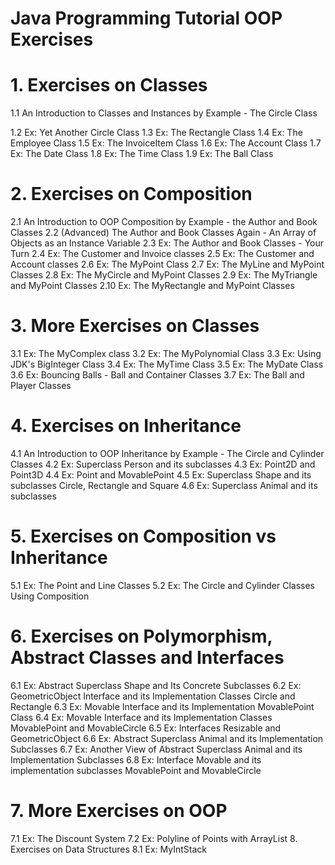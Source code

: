 # Java Programming Tutorial OOP Exercises
# 1.  Exercises on Classes
1.1  An Introduction to Classes and Instances by Example - The Circle Class

1.2  Ex: Yet Another Circle Class
1.3  Ex: The Rectangle Class
1.4  Ex: The Employee Class
1.5  Ex: The InvoiceItem Class
1.6  Ex: The Account Class
1.7  Ex: The Date Class
1.8  Ex: The Time Class
1.9  Ex: The Ball Class
# 2.  Exercises on Composition
2.1  An Introduction to OOP Composition by Example - the Author and Book Classes
2.2  (Advanced) The Author and Book Classes Again - An Array of Objects as an Instance Variable
2.3  Ex: The Author and Book Classes - Your Turn
2.4  Ex: The Customer and Invoice classes
2.5  Ex: The Customer and Account classes
2.6  Ex: The MyPoint Class
2.7  Ex: The MyLine and MyPoint Classes
2.8  Ex: The MyCircle and MyPoint Classes
2.9  Ex: The MyTriangle and MyPoint Classes
2.10  Ex: The MyRectangle and MyPoint Classes
# 3.  More Exercises on Classes
3.1  Ex: The MyComplex class
3.2  Ex: The MyPolynomial Class
3.3  Ex: Using JDK's BigInteger Class
3.4  Ex: The MyTime Class
3.5  Ex: The MyDate Class
3.6  Ex: Bouncing Balls - Ball and Container Classes
3.7  Ex: The Ball and Player Classes
# 4.  Exercises on Inheritance
4.1  An Introduction to OOP Inheritance by Example - The Circle and Cylinder Classes
4.2  Ex: Superclass Person and its subclasses
4.3  Ex: Point2D and Point3D
4.4  Ex: Point and MovablePoint
4.5  Ex: Superclass Shape and its subclasses Circle, Rectangle and Square
4.6  Ex: Superclass Animal and its subclasses
# 5.  Exercises on Composition vs Inheritance
5.1  Ex: The Point and Line Classes
5.2  Ex: The Circle and Cylinder Classes Using Composition
# 6.  Exercises on Polymorphism, Abstract Classes and Interfaces
6.1  Ex: Abstract Superclass Shape and Its Concrete Subclasses
6.2  Ex: GeometricObject Interface and its Implementation Classes Circle and Rectangle
6.3  Ex: Movable Interface and its Implementation MovablePoint Class
6.4  Ex: Movable Interface and its Implementation Classes MovablePoint and MovableCircle
6.5  Ex: Interfaces Resizable and GeometricObject
6.6  Ex: Abstract Superclass Animal and its Implementation Subclasses
6.7  Ex: Another View of Abstract Superclass Animal and its Implementation Subclasses
6.8  Ex: Interface Movable and its implementation subclasses MovablePoint and MovableCircle
# 7.  More Exercises on OOP
7.1  Ex: The Discount System
7.2  Ex: Polyline of Points with ArrayList
8.  Exercises on Data Structures
8.1  Ex: MyIntStack
